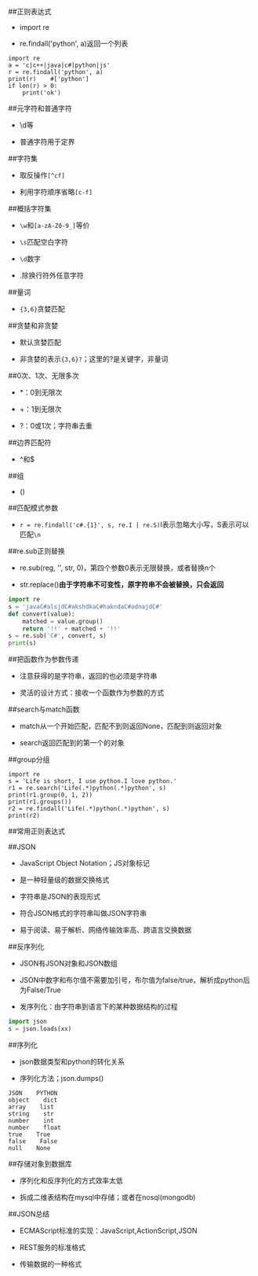 ##正则表达式

- import re

- re.findall('python', a)返回一个列表

```
import re
a = 'c|c++|java|c#|python|js'
r = re.findall('python', a)
print(r)    #['python']
if len(r) > 0:
    print('ok')
```




##元字符和普通字符

- \d等

- 普通字符用于定界





##字符集

- 取反操作`[^cf]`

- 利用字符顺序省略`[c-f]`





##概括字符集

- `\w`和`[a-zA-Z0-9_]`等价

- `\s`匹配空白字符

- `\d`数字

- .除换行符外任意字符




##量词

- `{3,6}`贪婪匹配





##贪婪和非贪婪

- 默认贪婪匹配

- 非贪婪的表示`{3,6}?`；这里的?是关键字，非量词





##0次、1次、无限多次

- *：0到无限次

- +：1到无限次

- ?：0或1次；字符串去重




##边界匹配符

- ^和$




##组

- ()




##匹配模式参数

- `r = re.findall('c#.{1}', s, re.I | re.S)`I表示忽略大小写，S表示可以匹配`\n`





##re.sub正则替换

- re.sub(reg, '', str, 0)，第四个参数0表示无限替换，或者替换n个

- str.replace()**由于字符串不可变性，原字符串不会被替换，只会返回**

```py
import re
s = 'javaC#alsjdC#akshdkaC#hakndaC#adnajdC#'
def convert(value):
    matched = value.group()
    return '!!' + matched + '!!'
s = re.sub('C#', convert, s)
print(s)
```




##把函数作为参数传递

- 注意获得的是字符串，返回的也必须是字符串

- 灵活的设计方式：接收一个函数作为参数的方式





##search与match函数

- match从一个开始匹配，匹配不到则返回None，匹配到则返回对象

- search返回匹配到的第一个的对象




##group分组

```
import re
s = 'Life is short, I use python.I love python.'
r1 = re.search('Life(.*)python(.*)python', s)
print(r1.group(0, 1, 2))
print(r1.groups())
r2 = re.findall('Life(.*)python(.*)python', s)
print(r2)
```




##常用正则表达式






##JSON

- JavaScript Object Notation；JS对象标记

- 是一种轻量级的数据交换格式

- 字符串是JSON的表现形式

- 符合JSON格式的字符串叫做JSON字符串

- 易于阅读、易于解析、网络传输效率高、跨语言交换数据




##反序列化

- JSON有JSON对象和JSON数组

- JSON中数字和布尔值不需要加引号，布尔值为false/true，解析成python后为False/True

- 发序列化：由字符串到语言下的某种数据结构的过程

```py
import json
s = json.loads(xx)
```





##序列化

- json数据类型和python的转化关系

- 序列化方法；json.dumps()

```
JSON    PYTHON    
object    dict
array    list
string    str
number    int
number    float
true    True
false    False
null    None
```



##存储对象到数据库

- 序列化和反序列化的方式效率太低

- 拆成二维表结构在mysql中存储；或者在nosql(mongodb)





##JSON总结

- ECMAScript标准的实现：JavaScript,ActionScript,JSON

- REST服务的标准格式

- 传输数据的一种格式























